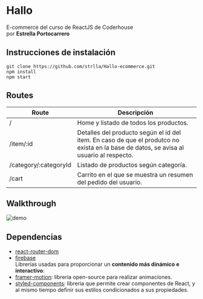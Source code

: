
# Hallo
E-commerce del curso de ReactJS de Coderhouse </br>
por **Estrella Portocarrero**

## Instrucciones de instalación
``` 
git clone https://github.com/strlla/Hallo-ecommerce.git
npm install
npm start
```
## Routes
|Route| Descripción |
|--|--|
| / | Home y listado de todos los productos. |
| /item/:id | Detalles del producto según el id del item. En caso de que el produtco no exista en la base de datos, se avisa al usuario al respecto.
| /category/:categoryId | Listado de productos según categoría. |
| /cart | Carrito en el que se muestra un resumen del pedido del usuario.|

## Walkthrough
![demo](demo/demo.gif)

## Dependencias
- [react-router-dom](https://www.npmjs.com/package/react-router-dom)
- [firebase](https://www.npmjs.com/package/firebase) </br>
Librerías usadas para proporcionar un **contenido más dinámico e interactivo**:
 - [framer-motion](https://www.npmjs.com/package/framer-motion): libreria open-source para realizar animaciones.
 - [styled-components](https://www.npmjs.com/package/styled-components): libreria que permite crear componentes de React, y al mismo tiempo definir sus estilos condicionados a sus propiedades.

